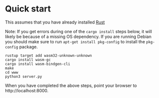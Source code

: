 # Quick start

This assumes that you have already installed [Rust](https://www.rust-lang.org/tools/install)

Note: If you get errors during one of the `cargo install` steps below, it will likely be because of a missing OS dependency. If you are running Debian you should make sure to run `apt-get install pkg-config` to install the `pkg-config` package.

```
rustup target add wasm32-unknown-unknown
cargo install wasm-gc
cargo install wasm-bindgen-cli
make
cd www
python3 server.py
```

When you have completed the above steps, point your browser to http://localhost:8000.
